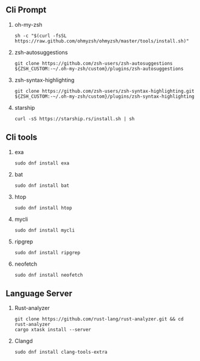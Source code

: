 ## Cli Prompt

1. oh-my-zsh

   ```shell
   sh -c "$(curl -fsSL https://raw.github.com/ohmyzsh/ohmyzsh/master/tools/install.sh)"
   ```

2. zsh-autosuggestions

   ```shell
   git clone https://github.com/zsh-users/zsh-autosuggestions ${ZSH_CUSTOM:-~/.oh-my-zsh/custom}/plugins/zsh-autosuggestions
   ```

3. zsh-syntax-highlighting

   ```shell
   git clone https://github.com/zsh-users/zsh-syntax-highlighting.git ${ZSH_CUSTOM:-~/.oh-my-zsh/custom}/plugins/zsh-syntax-highlighting
   ```

4. starship
   
   ```shell
   curl -sS https://starship.rs/install.sh | sh
   ```

## Cli tools

1. exa

   ```shell
   sudo dnf install exa
   ```
2. bat
   
   ```shell
   sudo dnf install bat
   ```

3. htop
   
   ```shell
   sudo dnf install htop
   ```

4. mycli

   ```shell
   sudo dnf install mycli
   ```
5. ripgrep
   
   ```shell
   sudo dnf install ripgrep
   ```

6. neofetch
   
   ```shell
   sudo dnf install neofetch
   ```

## Language Server
1. Rust-analyzer
   
   ```shell
   git clone https://github.com/rust-lang/rust-analyzer.git && cd rust-analyzer
   cargo xtask install --server
   ```

2. Clangd
   
   ```shell
   sudo dnf install clang-tools-extra 
   ```

